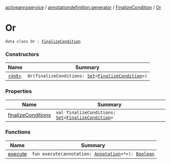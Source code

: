 [activeannoservice](../../../index.md) / [annotationdefinition.generator](../../index.md) / [FinalizeCondition](../index.md) / [Or](./index.md)

# Or

`data class Or : `[`FinalizeCondition`](../index.md)

### Constructors

| Name | Summary |
|---|---|
| [&lt;init&gt;](-init-.md) | `Or(finalizeConditions: `[`Set`](https://kotlinlang.org/api/latest/jvm/stdlib/kotlin.collections/-set/index.html)`<`[`FinalizeCondition`](../index.md)`>)` |

### Properties

| Name | Summary |
|---|---|
| [finalizeConditions](finalize-conditions.md) | `val finalizeConditions: `[`Set`](https://kotlinlang.org/api/latest/jvm/stdlib/kotlin.collections/-set/index.html)`<`[`FinalizeCondition`](../index.md)`>` |

### Functions

| Name | Summary |
|---|---|
| [execute](execute.md) | `fun execute(annotation: `[`Annotation`](../../../document.annotation/-annotation.md)`<*>): `[`Boolean`](https://kotlinlang.org/api/latest/jvm/stdlib/kotlin/-boolean/index.html) |
